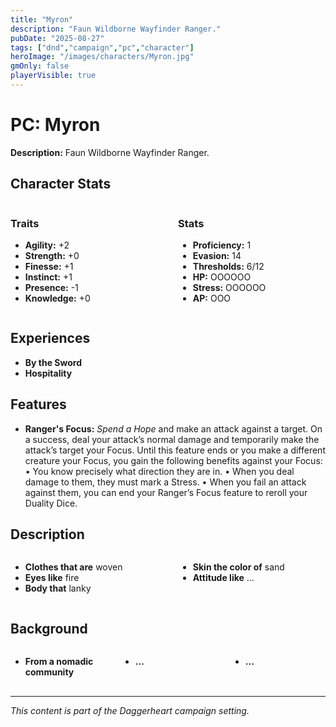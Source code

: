 ```yaml
---
title: "Myron"
description: "Faun Wildborne Wayfinder Ranger."
pubDate: "2025-08-27"
tags: ["dnd","campaign","pc","character"]
heroImage: "/images/characters/Myron.jpg"
gmOnly: false
playerVisible: true
---
```

<style>
.two-column {
  display: grid;
  grid-template-columns: 1fr 1fr;
  gap: 2rem;
  margin: 1rem 0;
}

.three-column {
  display: grid;
  grid-template-columns: 1fr 1fr 1fr;
  gap: 1.5rem;
  margin: 1rem 0;
}

@media (max-width: 768px) {
  .two-column, .three-column {
    grid-template-columns: 1fr;
    gap: 1rem;
  }
}
</style>

# PC: Myron

**Description:** Faun Wildborne Wayfinder Ranger.

## Character Stats

<div class="two-column">
<div>

### Traits

* **Agility:** +2
* **Strength:** +0
* **Finesse:** +1
* **Instinct:** +1
* **Presence:** -1
* **Knowledge:** +0

</div>
<div>




### Stats

* **Proficiency:** 1
* **Evasion:** 14
* **Thresholds:** 6/12
* **HP:** OOOOOO
* **Stress:** OOOOOO
* **AP:** OOO

</div>
</div>


## Experiences

* **By the Sword**
* **Hospitality**

## Features

* **Ranger's Focus:** *Spend a Hope* and make an attack against a target. On a success, deal your attack’s normal damage and temporarily make the attack’s target your Focus. Until this feature ends or you make a different creature your Focus, you gain the following benefits against your Focus: • You know precisely what direction they are in. • When you deal damage to them, they must mark a Stress. • When you fail an attack against them, you can end your Ranger’s Focus feature to reroll your Duality Dice.

## Description

<div class="two-column">
<div>

* **Clothes that are** woven
* **Eyes like** fire
* **Body that** lanky

</div>
<div>


* **Skin the color of** sand
* **Attitude like** ...

</div>
</div>


## Background

<div class="three-column">
<div>

* **From a nomadic community**

</div>
<div>


* **...**

</div>
<div>


* **...**

</div>
</div>


---

*This content is part of the Daggerheart campaign setting.*
